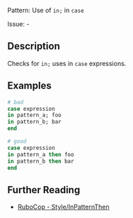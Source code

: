 Pattern: Use of `in;` in `case` 

Issue: -

## Description

Checks for `in;` uses in `case` expressions.

## Examples

```ruby
# bad
case expression
in pattern_a; foo
in pattern_b; bar
end

# good
case expression
in pattern_a then foo
in pattern_b then bar
end
```

## Further Reading

* [RuboCop - Style/InPatternThen](https://docs.rubocop.org/rubocop/cops_style.html#styleinpatternthen)